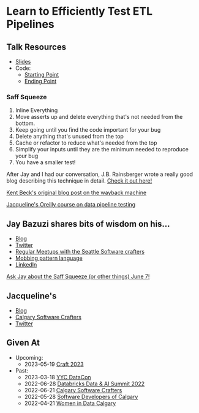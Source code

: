 # Learn to Efficiently Test ETL Pipelines

## Talk Resources
* [Slides](https://github.com/jmasonlee/Talks/raw/master/Slides/Learn%20to%20efficiently%20test%20ETL%20pipelines.pptx)
* Code:
  * [Starting Point](https://github.com/jmasonlee/saff_squeezing_pyspark_tests)
  * [Ending Point](https://github.com/jmasonlee/saff_squeezing_pyspark_tests/blob/saff_squeeze/test/review_count_tests.py)
### Saff Squeeze
1. Inline Everything
1. Move asserts up and delete everything that's not needed from the bottom.
2. Keep going until you find the code important for your bug
3. Delete anything that's unused from the top
4. Cache or refactor to reduce what's needed from the top
5. Simplify your inputs until they are the minimum needed to reproduce your bug
6. You have a smaller test!

After Jay and I had our conversation, J.B. Rainsberger wrote a really good blog describing this technique in detail. [Check it out here!](https://blog.thecodewhisperer.com/permalink/the-saff-squeeze)

[Kent Beck's original blog post on the wayback machine](https://web.archive.org/web/20090301204625/http://www.threeriversinstitute.org/HitEmHighHitEmLow.html)

[Jacqueline's Oreilly course on data pipeline testing](https://learning.oreilly.com/live-events/efficiently-testing-etl-pipelines/0636920091008/0636920091007/)


## Jay Bazuzi shares bits of wisdom on his... ##
* [Blog](https://jay.bazuzi.com/)
* [Twitter](https://twitter.com/jaybazuzi)
* [Regular Meetups with the Seattle Software crafters](https://www.meetup.com/seattle-software-craftsmanship/)
* [Mobbing pattern language](https://jay.bazuzi.com/Mobbing-Pattern-Language/)
* [LinkedIn](https://www.linkedin.com/in/jay-bazuzi-07936414/)

[Ask Jay about the Saff Squeeze (or other things) June 7!](https://www.meetup.com/seattle-software-craftsmanship/events/286844095/)

## Jacqueline's<!-- include: jacqueline.md -->

* [Blog](http://jmasonlee.github.io/)
* [Calgary Software Crafters](https://www.meetup.com/Calgary-Software-Crafters/)
* [Twitter](https://twitter.com/jmasonlee)


<!-- endInclude -->

## Given At
* Upcoming:
  * 2023-05-19 [Craft 2023](https://craft-conf.com/2023/talk/breaking-down-large-tests-with-a-saff-squeeze)
* Past:
  * 2023-03-18 [YYC DataCon](https://yycdatacon.yycdata.ca/speakers/jacqueline-bilston/)
  * 2022-06-28 [Databricks Data & AI Summit 2022](https://databricks.com/dataaisummit/session/learn-efficiently-test-etl-pipelines)
  * 2022-06-21 [Calgary Software Crafters](https://www.meetup.com/calgary-software-crafters/events/286497968/)
  * 2022-05-28 [Software Developers of Calgary](https://www.meetup.com/software-developers-of-calgary/)  
  * 2022-04-21 [Women in Data Calgary](https://www.meetup.com/women-in-data-calgary/events/285039460/)
